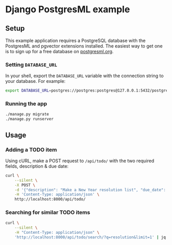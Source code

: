 # Django PostgresML example

## Setup

This example application requires a PostgreSQL database with the PostgresML and pgvector extensions installed. The easiest way to get one is to sign up
for a free database on [postgresml.org](https://postgresml.org).


### Setting `DATABASE_URL`

In your shell, export the `DATABASE_URL` variable with the connection string to your database. For example:

```bash
export DATABASE_URL=postgres://postgres:postgres@127.0.0.1:5432/postgres
```

### Running the app

```bash
./manage.py migrate
./manage.py runserver
```

## Usage

### Adding a TODO item

Using cURL, make a POST request to `/api/todo/` with the two required fields, description & due date:

```bash
curl \
	--silent \
	-X POST \
	-d '{"description": "Make a New Year resolution list", "due_date": "2025-01-01"}' \
	-H 'Content-Type: application/json' \
	http://localhost:8000/api/todo/
```

### Searching for similar TODO items

```bash
curl \
	--silent \
	-H "Content-Type: application/json" \
	'http://localhost:8000/api/todo/search/?q=resolution&limit=1' | jq ".[0].description"
```
